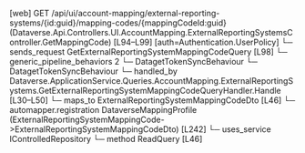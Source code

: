 [web] GET /api/ui/account-mapping/external-reporting-systems/{id:guid}/mapping-codes/{mappingCodeId:guid}  (Dataverse.Api.Controllers.UI.AccountMapping.ExternalReportingSystemsController.GetMappingCode)  [L94–L99] [auth=Authentication.UserPolicy]
  └─ sends_request GetExternalReportingSystemMappingCodeQuery [L98]
    └─ generic_pipeline_behaviors 2
      └─ DatagetTokenSyncBehaviour
      └─ DatagetTokenSyncBehaviour
    └─ handled_by Dataverse.ApplicationService.Queries.AccountMapping.ExternalReportingSystems.GetExternalReportingSystemMappingCodeQueryHandler.Handle [L30–L50]
      └─ maps_to ExternalReportingSystemMappingCodeDto [L46]
        └─ automapper.registration DataverseMappingProfile (ExternalReportingSystemMappingCode->ExternalReportingSystemMappingCodeDto) [L242]
      └─ uses_service IControlledRepository<ExternalReportingSystemMappingCode>
        └─ method ReadQuery [L46]

